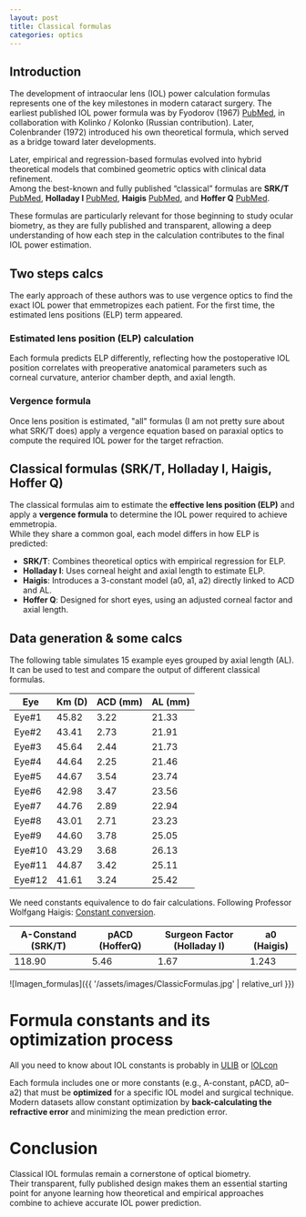 ```yaml
---
layout: post
title: Classical formulas
categories: optics
---
```

## Introduction

The development of intraocular lens (IOL) power calculation formulas represents one of the key milestones in modern cataract surgery. The earliest published IOL power formula was by Fyodorov (1967) [PubMed](https://pubmed.ncbi.nlm.nih.gov/4951572/), in collaboration with Kolinko / Kolonko (Russian contribution). Later, Colenbrander (1972) introduced his own theoretical formula, which served as a bridge toward later developments.

Later, empirical and regression-based formulas evolved into hybrid theoretical models that combined geometric optics with clinical data refinement.  
Among the best-known and fully published “classical” formulas are **SRK/T** [PubMed](https://pubmed.ncbi.nlm.nih.gov/2330872/), **Holladay I** [PubMed](https://pubmed.ncbi.nlm.nih.gov/3263209/), **Haigis** [PubMed](https://pubmed.ncbi.nlm.nih.gov/11078399/), and **Hoffer Q** [PubMed](https://pubmed.ncbi.nlm.nih.gov/8312512/).  

These formulas are particularly relevant for those beginning to study ocular biometry, as they are fully published and transparent, allowing a deep understanding of how each step in the calculation contributes to the final IOL power estimation.

## Two steps calcs

The early approach of these authors was to use vergence optics to find the exact IOL power that emmetropizes each patient. For the first time, the estimated lens positions (ELP) term appeared. 

### Estimated lens position (ELP) calculation
Each formula predicts ELP differently, reflecting how the postoperative IOL position correlates with preoperative anatomical parameters such as corneal curvature, anterior chamber depth, and axial length.

### Vergence formula
Once lens position is estimated, "all" formulas (I am not pretty sure about what SRK/T does) apply a vergence equation based on paraxial optics to compute the required IOL power for the target refraction.

## Classical formulas (SRK/T, Holladay I, Haigis, Hoffer Q)

The classical formulas aim to estimate the **effective lens position (ELP)** and apply a **vergence formula** to determine the IOL power required to achieve emmetropia.  
While they share a common goal, each model differs in how ELP is predicted:

- **SRK/T**: Combines theoretical optics with empirical regression for ELP.  
- **Holladay I**: Uses corneal height and axial length to estimate ELP.  
- **Haigis**: Introduces a 3-constant model (a0, a1, a2) directly linked to ACD and AL.  
- **Hoffer Q**: Designed for short eyes, using an adjusted corneal factor and axial length.

## Data generation & some calcs

The following table simulates 15 example eyes grouped by axial length (AL).  
It can be used to test and compare the output of different classical formulas.

| Eye | Km (D) | ACD (mm) | AL (mm) |
|-----|--------|----------|---------|
|Eye#1 | 45.82 |3.22 | 21.33 |
|Eye#2 | 43.41 |2.73 | 21.91 |
|Eye#3 | 45.64 |2.44 | 21.73 |
|Eye#4 | 44.64 |2.25 | 21.46 |
|Eye#5 | 44.67 |3.54 | 23.74 |
|Eye#6 | 42.98 |3.47 | 23.56 |
|Eye#7 | 44.76 |2.89 | 22.94 |
|Eye#8 | 43.01 |2.71 | 23.23 |
|Eye#9 | 44.60 |3.78 | 25.05 |
|Eye#10 |43.29 | 3.68 |	26.13 |
|Eye#11 | 44.87 | 3.42 | 25.11 |
|Eye#12 | 41.61 | 3.24 | 25.42 |


We need constants equivalence to do fair calculations. Following Professor Wolfgang Haigis: [Constant conversion](http://ocusoft.de/scripts2/ciolc.php).


| A-Constand (SRK/T) | pACD (HofferQ) | Surgeon Factor (Holladay I) | a0 (Haigis) |
|--------------------|----------------|-----------------------------|-------------|
| 118.90 | 5.46 | 1.67 | 1.243 |


![Imagen_formulas]({{ '/assets/images/ClassicFormulas.jpg' | relative_url }})

# Formula constants and its optimization process

All you need to know about IOL constants is probably in [ULIB](http://ocusoft.de/ulib/index.htm) or [IOLcon](https://iolcon.org/)

Each formula includes one or more constants (e.g., A-constant, pACD, a0–a2) that must be **optimized** for a specific IOL model and surgical technique.  
Modern datasets allow constant optimization by **back-calculating the refractive error** and minimizing the mean prediction error.

# Conclusion

Classical IOL formulas remain a cornerstone of optical biometry.  
Their transparent, fully published design makes them an essential starting point for anyone learning how theoretical and empirical approaches combine to achieve accurate IOL power prediction.